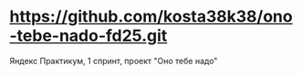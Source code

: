 # https://github.com/kosta38k38/ono-tebe-nado-fd25.git

 Яндекс Практикум, 1 спринт, проект "Оно тебе надо"

